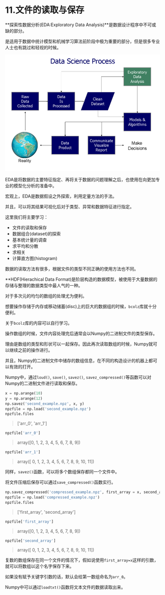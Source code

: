 



# 11.文件的读取与保存

**探索性数据分析(EDA:Exploratory Data Analysis)**是数据设计程序中不可或缺的部分。

是适用于数据中统计模型和机械学习算法前阶段中极为重要的部分，但是很多专业人士也有跳过和轻视的时候。

![](https://github.com/Ghj1314xxx/Numpy/raw/master/Images/EDA.png)

EDA是将数据的主要特征指定、再将关于数据的问题理解之后，也使用在向更加专业的模型化分析的准备中。

宏观上，EDA是数据假设之外探索，利用定量方法的手法。

并且，可以将其结果可视化后对于类型、异常和数据特征进行指定。

这里我们将主要学习：

* 文件的读取和保存
* 数据组合(dataset)的探索
* 基本统计量的调查
* 求平均和分散
* 求相关
* 计算直方图(histogram)

数据的读取方法有很多，根据文件的类型不同正确的使用方法也不同。

**HDF(Hierachical Data Format)是阶层构造的数据模型，被使用于大量数据的存储与整理的数据类型中最人气的一种。

对于多次元的均匀的数组的处理尤为便利。

想要操作存储于内存或移动储蓄(disc)上的巨大的数据组的时候，`bcolz`库就十分便利。

关于`bcolz`库的内容可以自行学习。

操作数组的时候，文件内容处理完后通常会以Numpy的二进制文件的类型保存。

理由是数组的类型和形状可以一起保存。因此再次读取数组的时候，Numpy就可以继续之前的操作进行。

并且，Numpy的二进制文件中储存的数组信息，在不同的构造设计的机器上都可以有效的打开。

Numpy中，通过`loud()`, `save()`, `savez()`, `savez_compressed()`等函数可以对Numpy的二进制文件进行读取和保存。

```python
x = np.arange(10)
y = np.arange(12)
np.savez('second_example.npz', x, y)
npzfile = np.load('second_example.npz')
npzfile.files
```
>['arr_0', 'arr_1']
```python
npzfile['arr_0']
```
>array([0, 1, 2, 3, 4, 5, 6, 7, 8, 9])
```python
npzfile['arr_1']
```
>array([ 0,  1,  2,  3,  4,  5,  6,  7,  8,  9, 10, 11])

同样，`savez()`函数，可以将多个数组保存都同一个文件中。

将文件压缩后保存可以通过`save_compressed()`函数实行。

```python
np.savez_compressed('compressed_example.npz', first_array = x, second_array = y)
npzfile = np.load('compressed_example.npz')
npzfile.files
```
>['first_array', 'second_array']
```python
npzfile['first_array']
```
>array([0, 1, 2, 3, 4, 5, 6, 7, 8, 9])
```python
npzfile['second_array']
```
>array([ 0,  1,  2,  3,  4,  5,  6,  7,  8,  9, 10, 11])

复数的数组保存在同一个文件的情况下，假如说使用`first_array=x`这样的引数，就可以将数组以这个名字保存下来。

如果没有赋予关键字引数的话，默认会给第一数组命名为`arr_0`。

Numpy中可以通过`loadtxt()`函数将文本文件的数据读取出来。







